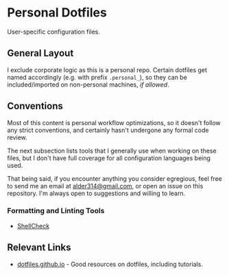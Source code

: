 # Personal Dotfiles
User-specific configuration files.

## General Layout
I exclude corporate logic as this is a personal repo.
Certain dotfiles get named accordingly (e.g. with prefix `.personal_`),
so they can be included/imported on non-personal machines, _if allowed_.

## Conventions
Most of this content is personal workflow optimizations, 
so it doesn't follow any strict conventions,
and certainly hasn't undergone any formal code review.

The next subsection lists tools that I generally use 
when working on these files, but I don't have full coverage
for all configuration languages being used.

That being said, if you encounter anything you consider egregious,
feel free to send me an email at <alder314@gmail.com>,
or open an issue on this repository. 
I'm always open to suggestions and willing to learn.

### Formatting and Linting Tools
- [ShellCheck](https://www.shellcheck.net/)

## Relevant Links
- [dotfiles.github.io](https://dotfiles.github.io/) - Good resources on dotfiles, including tutorials.
